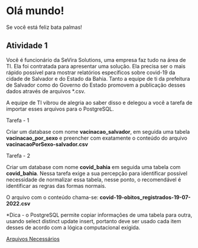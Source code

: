 <h1>Olá mundo!</h1>

Se você está feliz bata palmas!

<h2>Atividade 1</h2>

Você é funcionário da SeVira Solutions, uma empresa faz tudo na área de TI. Ela foi contratada para apresentar uma solução. Ela precisa ser o mais rápido possível para mostrar relatórios específicos sobre covid-19 da cidade de Salvador e do Estado da Bahia. Tanto a equipe de ti da prefeitura de Salvador como do Governo do Estado promovem a publicação desses dados através de arquivos *.csv. 

A equipe de TI vibrou de alegria ao saber disso e delegou a você a tarefa de importar esses arquivos para o PostgreSQL.

Tarefa - 1

Criar um database com nome <b>vacinacao_salvador</b>, em seguida uma tabela <b>vacinacao_por_sexo</b> e preencher
com exatamente o conteúdo do arquivo <b>vacinacaoPorSexo-salvador.csv</b>

Tarefa - 2

Criar um database com nome <b>covid_bahia</b> em seguida uma tabela com <b>covid_bahia</b>. Nessa tarefa exige a sua
percepção para identificar possível necessidade de normalizar essa tabela, nesse ponto, o recomendável é identificar as
regras das formas normais.

O arquivo com o conteúdo chama-se: <b>covid-19-obitos_registrados-19-07-2022.csv</b>

*Dica - o PostgreSQL permite copiar informações de uma tabela para outra, usando select distinct update insert, portanto deve ser usado cada item desses de acordo com a lógica computacional exigida.


<a href="https://github.com/joaomauricioalves/atividadesPostgreSQL/archive/refs/heads/main.zip">Arquivos Necessários</a>
